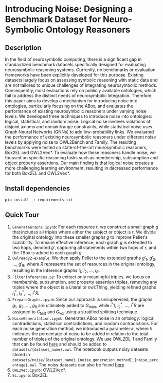 # Introducing Noise: Designing a Benchmark Dataset for Neuro-Symbolic Ontology Reasoners

## Description

In the field of neurosymbolic computing, there is a significant gap in standardized benchmark datasets specifically designed for evaluating neurosymbolic reasoning systems. Currently, no benchmarks or evaluation frameworks have been explicitly developed for this purpose. Existing datasets largely focus on assessing symbolic reasoning with static data and are not tailored to unique challenges of integrating neurosymbolic methods. Consequently, most evaluations rely on publicly available ontologies, which fail to address the distinct needs of neurosymbolic integration. Therefore, this paper aims to develop a mechanism for introducing noise into ontologies, particularly focusing on the ABox, and evaluates the performance of existing neurosymbolic reasoners under varying noise levels. We developed three techniques to introduce noise into ontologies: logical, statistical, and random noise. Logical noise involves violations of disjoint axioms and domain/range constraints, while statistical noise uses Graph Neural Networks (GNNs) to add low-probability links. We evaluated the performance of existing neurosymbolic reasoners under different noise levels by applying noise to OWL2Bench and Family. The resulting benchmarks were tested on state-of-the-art neurosymbolic reasoners, Box2EL and OWL2Vec*. To evaluate how these reasoners handle noise, we focused on specific reasoning tasks such as membership, subsumption and object property assertions. Our main finding is that logical noise creates a more challenging learning environment, resulting in decreased performance for both Box2EL and OWL2Vec*.

## Install dependencies

```bash
pip install -r requirements.txt
```

## Quick Tour

1. `GenerateGraphs.ipynb`: 
For each resource $r$, we construct a small graph $g$ that includes all triples where either the subject or object is $r$. We divide the original ontology into these smaller graphs $g$ to improve Pellet's scalability. To ensure effective inference, each graph $g$ is extended to two hops, denoted $g'$, capturing all statements within two hops of $r$, and the TBox is added to each graph $g$.
2. `Owlready2-example`: 
We then apply Pellet to the extended graphs $g'_1$, $g'_2$, ..., $g'_R$, where $R$ represents the set of resources in the original ontology, resulting in the inference graphs $i_1$, $i_2$, ..., $i_R$. 
3. `FilterInferences.py`: 
To extract only meaningful triples, we focus on membership, subsumption, and property assertion triples, removing any triples where the object is a Literal or owl:Thing, yielding refined graphs $i^{*}_1$, $i^{*}_2$, ..., $i^{*}R$. 
4. `PrepareGraphs.ipynb`: 
Since our approach is unsupervised, the graphs $g_1$, $g_2$, ..., $g_R$ are ultimately added to $G_{train}$, while $i^{*}1$, $i^{*}_2$, ..., $i^{*}R$ are assigned to $G_{test}$ and $G_{val}$ using a stratified splitting technique.
5. `NoiseGeneratation.ipynb`: 
Generates ABox noise in an ontology: logical contradictions, statistical contradictions, and random contradictions. For each noise generation method, we introduced a parameter $k$, where $k$ indicates the percentage of noise to be added in relation to the total number of triples of the original ontology. We use OWL2DL-1 and Family that can be found [here](https://drive.google.com/drive/folders/1GqatK1voRCQayrkz7gmQi46yEQuIZIWf?usp=drive_link) and should be added to `datasets/{dataset_name}.owl`. The notebook outputs noisy datasets stored in `datasets/noise/{dataset_name}_{noise_generation_method}_{noise_percentage}.owl`. The noisy datasets can also be found [here](https://drive.google.com/drive/folders/14TzofCSdxgvXEA5aJ7fhppK8EuN5k2aH?usp=drive_link).
6. `OWL2Vec.ipynb`: OWL2Vec*.
7. `EL.ipynb`: Box2EL.